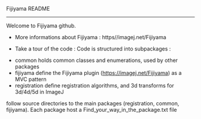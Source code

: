 Fijiyama README
*****************

Welcome to Fijiyama github.

* More informations about Fijiyama : 
https//imagej.net/Fijiyama


* Take a tour of the code :
Code is structured into subpackages :
- common holds common classes and enumerations, used by other packages
- fijiyama define the Fijiyama plugin (https://imagej.net/Fijiyama) as a MVC pattern
- registration define registration algorithms, and 3d transforms for 3d/4d/5d in ImageJ


follow source directories to the main packages (registration, common, fijiyama).
Each package host a Find_your_way_in_the_package.txt file

